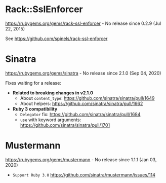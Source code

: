 # Rack::SslEnforcer

https://rubygems.org/gems/rack-ssl-enforcer - No release since 0.2.9 (Jul 22, 2015)

See https://github.com/spinels/rack-ssl-enforcer

# Sinatra

https://rubygems.org/gems/sinatra - No release since 2.1.0 (Sep 04, 2020)

Fixes waiting for a release: 

* **Related to breaking changes in v2.1.0** 
  * About `content_type`: https://github.com/sinatra/sinatra/pull/1649
  * About helpers: https://github.com/sinatra/sinatra/pull/1662
* **Ruby 3 compatibility** 
  * `Delegator` fix: https://github.com/sinatra/sinatra/pull/1684
  * `use` with keyword arguments: https://github.com/sinatra/sinatra/pull/1701

# Mustermann

https://rubygems.org/gems/mustermann - No release since 1.1.1 (Jan 03, 2020)

* `Support Ruby 3.0` https://github.com/sinatra/mustermann/issues/114
